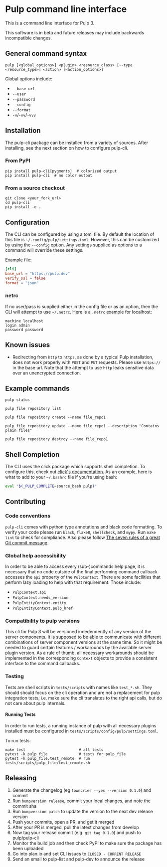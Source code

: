 # Pulp command line interface

This is a command line interface for Pulp 3.

This software is in beta and future releases may include backwards incompatible changes.

## General command syntax

`pulp [<global_options>] <plugin> <resource_class> [--type <resource_type>] <action> [<action_options>]`

Global options include:

  * `--base-url`
  * `--user`
  * `--password`
  * `--config`
  * `--format`
  * `-v`/`-vv`/`-vvv`

## Installation

The pulp-cli package can be installed from a variety of sources. After installing, see the next
section on how to configure pulp-cli.

### From PyPI

```
pip install pulp-cli[pygments]  # colorized output
pip install pulp-cli  # no color output
```

### From a source checkout

```
git clone <your_fork_url>
cd pulp-cli
pip install -e .
```

## Configuration

The CLI can be configured by using a toml file.
By default the location of this file is `~/.config/pulp/settings.toml`.
However, this can be customized by using the `--config` option.
Any settings supplied as options to a command will override these settings.

Example file:

```toml
[cli]
base_url = "https://pulp.dev"
verify_ssl = false
format = "json"
```

### netrc

If no user/pass is supplied either in the config file or as an option,
then the CLI will attempt to use `~/.netrc`.
Here is a `.netrc` example for localhost:

```
machine localhost
login admin
password password
```

## Known issues

  * Redirecting from `http` to `https`, as done by a typical Pulp installation,
    does not work properly with `POST` and `PUT` requests.
    Please use `https://` in the base url.
    Note that the attempt to use `http` leaks sensitive data over an unencrypted connection.

## Example commands

`pulp status`

`pulp file repository list`

`pulp file repository create --name file_repo1`

`pulp file repository update --name file_repo1 --description "Contains plain files"`

`pulp file repository destroy --name file_repo1`

## Shell Completion

The CLI uses the click package which supports shell completion.
To configure this, check out [click's
documentation](https://click.palletsprojects.com/en/7.x/bashcomplete/).
As an example, here is what to add to your `~/.bashrc` file if you're using bash:

```bash
eval "$(_PULP_COMPLETE=source_bash pulp)"
```

## Contributing

### Code conventions
`pulp-cli` comes with python type annotations and black code formatting.
To verify your code please run `black`, `flake8`, `shellcheck`, and `mypy`.
Run `make lint` to check for compliance.
Also please follow [The seven rules of a great Git commit message](https://chris.beams.io/posts/git-commit/).

### Global help accessibility
In order to be able to access every (sub-)commands help page,
it is necessary that no code outside of the final performing command callback accesses the `api` property of the `PulpContext`.
There are some facilities that perform lazy loading to help with that requirement.
Those include:
  - `PulpContext.api`
  - `PulpContext.needs_version`
  - `PulpEntityContext.entity`
  - `PulpEntityContext.pulp_href`

### Compatibility to pulp versions
This cli for Pulp 3 will be versioned indedendently of any version of the server components.
It is supposed to be able to communicate with different combinations of server component versions at the same time.
So it might be needed to guard certain features / workarounds by the available server plugin version.
As a rule of thumb, all necessary workarounds should be implemented in the corresponding `Context` objects to provide a consistent interface to the command callbacks.

### Testing

Tests are shell scripts in `tests/scripts` with names like `test_*.sh`.
They should should focus on the cli operation and are not a replacement for pulp integration tests;
i.e. make sure the cli translates to the right api calls, but do not care about pulp internals.

#### Running Tests

In order to run tests, a running instance of pulp with all necessary plugins installed must be
configured in `tests/scripts/config/pulp/settings.toml`.

To run tests:

```
make test                        # all tests
pytest -k pulp_file              # tests for pulp_file
pytest -k pulp_file.test_remote  # run tests/scripts/pulp_file/test_remote.sh
```

## Releasing

1. Generate the changelog (eg `towncrier --yes --version 0.1.0`) and commit
1. Run `bumpversion release`, commit your local changes, and note the commit sha
1. Run `bumpversion patch` to update the version to the next dev release version
1. Push your commits, open a PR, and get it merged
1. After your PR is merged, pull the latest changes from develop
1. Now tag your release commit (e.g. `git tag 0.1.0`) and push to pulp/pulp-cli
1. Monitor the build job and then check PyPI to make sure the package has been uploaded
1. Go into plan.io and set CLI issues to `CLOSED - CURRENT RELEASE`
1. Send an email to pulp-list and pulp-dev to announce the release
